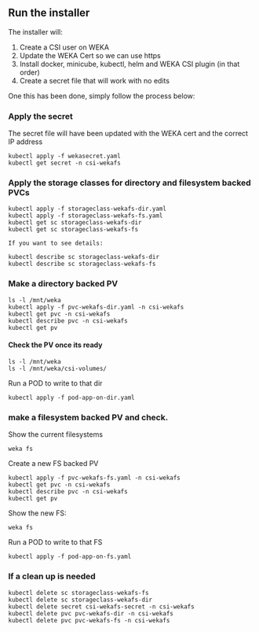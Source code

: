 ## Run the installer

The installer will:

1. Create a CSI user on WEKA
1. Update the WEKA Cert so we can use https
1. Install docker, minicube, kubectl, helm and WEKA CSI plugin (in that order)
1. Create a secret file that will work with no edits

One this has been done, simply follow the process below:

### Apply the secret
The secret file will have been updated with the WEKA cert and the correct IP address
```
kubectl apply -f wekasecret.yaml
kubectl get secret -n csi-wekafs
```
### Apply the storage classes for directory and filesystem backed PVCs
```
kubectl apply -f storageclass-wekafs-dir.yaml
kubectl apply -f storageclass-wekafs-fs.yaml
kubectl get sc storageclass-wekafs-dir
kubectl get sc storageclass-wekafs-fs

If you want to see details:

kubectl describe sc storageclass-wekafs-dir
kubectl describe sc storageclass-wekafs-fs
```
### Make a directory backed PV
```
ls -l /mnt/weka
kubectl apply -f pvc-wekafs-dir.yaml -n csi-wekafs
kubectl get pvc -n csi-wekafs
kubectl describe pvc -n csi-wekafs
kubectl get pv
```
#### Check the PV once its ready
```
ls -l /mnt/weka
ls -l /mnt/weka/csi-volumes/
```
Run a POD to write to that dir
```
kubectl apply -f pod-app-on-dir.yaml
```
### make a filesystem backed PV and check.  
Show the current filesystems
```
weka fs
```
Create a new FS backed PV
```
kubectl apply -f pvc-wekafs-fs.yaml -n csi-wekafs
kubectl get pvc -n csi-wekafs
kubectl describe pvc -n csi-wekafs
kubectl get pv
```
Show the new FS:
```
weka fs
```
Run a POD to write to that FS
```
kubectl apply -f pod-app-on-fs.yaml
```
### If a clean up is needed
```
kubectl delete sc storageclass-wekafs-fs 
kubectl delete sc storageclass-wekafs-dir 
kubectl delete secret csi-wekafs-secret -n csi-wekafs
kubectl delete pvc pvc-wekafs-dir -n csi-wekafs
kubectl delete pvc pvc-wekafs-fs -n csi-wekafs
```

